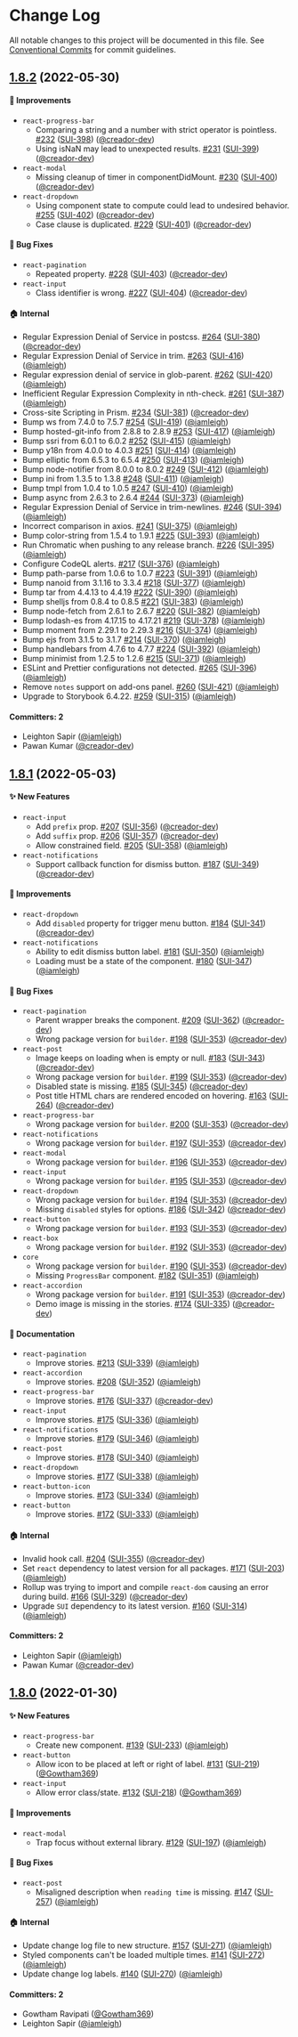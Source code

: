 # Change Log

All notable changes to this project will be documented in this file. See [Conventional Commits](https://conventionalcommits.org/) for commit guidelines.

## [1.8.2](https://github.com/wpmudev/shared-ui/compare/v1.8.1...v1.8.2) (2022-05-30)

#### 🚀 Improvements

- `react-progress-bar`
  - Comparing a string and a number with strict operator is pointless. [#232](https://github.com/wpmudev/shared-ui-react/pull/232) ([SUI-398](https://incsub.atlassian.net/browse/SUI-398))
    ([@creador-dev](https://github.com/creador-dev))
  - Using isNaN may lead to unexpected results. [#231](https://github.com/wpmudev/shared-ui-react/pull/231) ([SUI-399](https://incsub.atlassian.net/browse/SUI-399)) ([@creador-dev](https://github.com/creador-dev))
- `react-modal`
  - Missing cleanup of timer in componentDidMount. [#230](https://github.com/wpmudev/shared-ui-react/pull/230) ([SUI-400](https://incsub.atlassian.net/browse/SUI-400)) ([@creador-dev](https://github.com/creador-dev))
- `react-dropdown`
  - Using component state to compute could lead to undesired behavior. [#255](https://github.com/wpmudev/shared-ui-react/pull/255) ([SUI-402](https://incsub.atlassian.net/browse/SUI-402)) ([@creador-dev](https://github.com/creador-dev))
  - Case clause is duplicated. [#229](https://github.com/wpmudev/shared-ui-react/pull/229) ([SUI-401](https://incsub.atlassian.net/browse/SUI-401)) ([@creador-dev](https://github.com/creador-dev))

#### 🐛 Bug Fixes

- `react-pagination`
  - Repeated property. [#228](https://github.com/wpmudev/shared-ui-react/pull/228) ([SUI-403](https://incsub.atlassian.net/browse/SUI-403)) ([@creador-dev](https://github.com/creador-dev))
- `react-input`
  - Class identifier is wrong. [#227](https://github.com/wpmudev/shared-ui-react/pull/227) ([SUI-404](https://incsub.atlassian.net/browse/SUI-404)) ([@creador-dev](https://github.com/creador-dev))

#### 🏠 Internal

- Regular Expression Denial of Service in postcss. [#264](https://github.com/wpmudev/shared-ui-react/pull/264) ([SUI-380](https://incsub.atlassian.net/browse/SUI-380)) ([@creador-dev](https://github.com/creador-dev))
- Regular Expression Denial of Service in trim. [#263](https://github.com/wpmudev/shared-ui-react/pull/263) ([SUI-416](https://incsub.atlassian.net/browse/SUI-416)) ([@iamleigh](https://github.com/iamleigh))
- Regular expression denial of service in glob-parent. [#262](https://github.com/wpmudev/shared-ui-react/pull/262) ([SUI-420](https://incsub.atlassian.net/browse/SUI-420)) ([@iamleigh](https://github.com/iamleigh))
- Inefficient Regular Expression Complexity in nth-check. [#261](https://github.com/wpmudev/shared-ui-react/pull/261) ([SUI-387](https://incsub.atlassian.net/browse/SUI-387)) ([@iamleigh](https://github.com/iamleigh))
- Cross-site Scripting in Prism. [#234](https://github.com/wpmudev/shared-ui-react/pull/234) ([SUI-381](https://incsub.atlassian.net/browse/SUI-381)) ([@creador-dev](https://github.com/creador-dev))
- Bump ws from 7.4.0 to 7.5.7 [#254](https://github.com/wpmudev/shared-ui-react/pull/254) ([SUI-419](https://incsub.atlassian.net/browse/SUI-419)) ([@iamleigh](https://github.com/iamleigh))
- Bump hosted-git-info from 2.8.8 to 2.8.9 [#253](https://github.com/wpmudev/shared-ui-react/pull/253) ([SUI-417](https://incsub.atlassian.net/browse/SUI-417)) ([@iamleigh](https://github.com/iamleigh))
- Bump ssri from 6.0.1 to 6.0.2 [#252](https://github.com/wpmudev/shared-ui-react/pull/252) ([SUI-415](https://incsub.atlassian.net/browse/SUI-415)) ([@iamleigh](https://github.com/iamleigh))
- Bump y18n from 4.0.0 to 4.0.3 [#251](https://github.com/wpmudev/shared-ui-react/pull/251) ([SUI-414](https://incsub.atlassian.net/browse/SUI-414)) ([@iamleigh](https://github.com/iamleigh))
- Bump elliptic from 6.5.3 to 6.5.4 [#250](https://github.com/wpmudev/shared-ui-react/pull/250) ([SUI-413](https://incsub.atlassian.net/browse/SUI-413)) ([@iamleigh](https://github.com/iamleigh))
- Bump node-notifier from 8.0.0 to 8.0.2 [#249](https://github.com/wpmudev/shared-ui-react/pull/249) ([SUI-412](https://incsub.atlassian.net/browse/SUI-412)) ([@iamleigh](https://github.com/iamleigh))
- Bump ini from 1.3.5 to 1.3.8 [#248](https://github.com/wpmudev/shared-ui-react/pull/248) ([SUI-411](https://incsub.atlassian.net/browse/SUI-411)) ([@iamleigh](https://github.com/iamleigh))
- Bump tmpl from 1.0.4 to 1.0.5 [#247](https://github.com/wpmudev/shared-ui-react/pull/247) ([SUI-410](https://incsub.atlassian.net/browse/SUI-410)) ([@iamleigh](https://github.com/iamleigh))
- Bump async from 2.6.3 to 2.6.4 [#244](https://github.com/wpmudev/shared-ui-react/pull/244) ([SUI-373](https://incsub.atlassian.net/browse/SUI-373)) ([@iamleigh](https://github.com/iamleigh))
- Regular Expression Denial of Service in trim-newlines. [#246](https://github.com/wpmudev/shared-ui-react/pull/246) ([SUI-394](https://incsub.atlassian.net/browse/SUI-394)) ([@iamleigh](https://github.com/iamleigh))
- Incorrect comparison in axios. [#241](https://github.com/wpmudev/shared-ui-react/pull/241) ([SUI-375](https://incsub.atlassian.net/browse/SUI-375)) ([@iamleigh](https://github.com/iamleigh))
- Bump color-string from 1.5.4 to 1.9.1 [#225](https://github.com/wpmudev/shared-ui-react/pull/225) ([SUI-393](https://incsub.atlassian.net/browse/SUI-393)) ([@iamleigh](https://github.com/iamleigh))
- Run Chromatic when pushing to any release branch. [#226](https://github.com/wpmudev/shared-ui-react/pull/226) ([SUI-395](https://incsub.atlassian.net/browse/SUI-395)) ([@iamleigh](https://github.com/iamleigh))
- Configure CodeQL alerts. [#217](https://github.com/wpmudev/shared-ui-react/pull/217) ([SUI-376](https://incsub.atlassian.net/browse/SUI-376)) ([@iamleigh](https://github.com/iamleigh))
- Bump path-parse from 1.0.6 to 1.0.7 [#223](https://github.com/wpmudev/shared-ui-react/pull/223) ([SUI-391](https://incsub.atlassian.net/browse/SUI-391)) ([@iamleigh](https://github.com/iamleigh))
- Bump nanoid from 3.1.16 to 3.3.4 [#218](https://github.com/wpmudev/shared-ui-react/pull/218) ([SUI-377](https://incsub.atlassian.net/browse/SUI-377)) ([@iamleigh](https://github.com/iamleigh))
- Bump tar from 4.4.13 to 4.4.19 [#222](https://github.com/wpmudev/shared-ui-react/pull/222) ([SUI-390](https://incsub.atlassian.net/browse/SUI-390)) ([@iamleigh](https://github.com/iamleigh))
- Bump shelljs from 0.8.4 to 0.8.5 [#221](https://github.com/wpmudev/shared-ui-react/pull/221) ([SUI-383](https://incsub.atlassian.net/browse/SUI-383)) ([@iamleigh](https://github.com/iamleigh))
- Bump node-fetch from 2.6.1 to 2.6.7 [#220](https://github.com/wpmudev/shared-ui-react/pull/220) ([SUI-382](https://incsub.atlassian.net/browse/SUI-382)) ([@iamleigh](https://github.com/iamleigh))
- Bump lodash-es from 4.17.15 to 4.17.21 [#219](https://github.com/wpmudev/shared-ui-react/pull/219) ([SUI-378](https://incsub.atlassian.net/browse/SUI-378)) ([@iamleigh](https://github.com/iamleigh))
- Bump moment from 2.29.1 to 2.29.3 [#216](https://github.com/wpmudev/shared-ui-react/pull/216) ([SUI-374](https://incsub.atlassian.net/browse/SUI-374)) ([@iamleigh](https://github.com/iamleigh))
- Bump ejs from 3.1.5 to 3.1.7 [#214](https://github.com/wpmudev/shared-ui-react/pull/214) ([SUI-370](https://incsub.atlassian.net/browse/SUI-370)) ([@iamleigh](https://github.com/iamleigh))
- Bump handlebars from 4.7.6 to 4.7.7 [#224](https://github.com/wpmudev/shared-ui-react/pull/224) ([SUI-392](https://incsub.atlassian.net/browse/SUI-392)) ([@iamleigh](https://github.com/iamleigh))
- Bump minimist from 1.2.5 to 1.2.6 [#215](https://github.com/wpmudev/shared-ui-react/pull/215) ([SUI-371](https://incsub.atlassian.net/browse/SUI-371)) ([@iamleigh](https://github.com/iamleigh))
- ESLint and Prettier configurations not detected. [#265](https://github.com/wpmudev/shared-ui-react/pull/265) ([SUI-396](https://incsub.atlassian.net/browse/SUI-396)) ([@iamleigh](https://github.com/iamleigh))
- Remove `notes` support on add-ons panel. [#260](https://github.com/wpmudev/shared-ui-react/pull/260) ([SUI-421](https://incsub.atlassian.net/browse/SUI-421)) ([@iamleigh](https://github.com/iamleigh))
- Upgrade to Storybook 6.4.22. [#259](https://github.com/wpmudev/shared-ui-react/pull/259) ([SUI-315](https://incsub.atlassian.net/browse/SUI-315)) ([@iamleigh](https://github.com/iamleigh))

#### Committers: 2

- Leighton Sapir ([@iamleigh](https://github.com/iamleigh))
- Pawan Kumar ([@creador-dev](https://github.com/creador-dev))

## [1.8.1](https://github.com/wpmudev/shared-ui/compare/v1.8.0...v1.8.1) (2022-05-03)

#### ✨ New Features

- `react-input`
  - Add `prefix` prop. [#207](https://github.com/wpmudev/shared-ui-react/pull/207) ([SUI-356](https://incsub.atlassian.net/browse/SUI-356)) ([@creador-dev](https://github.com/creador-dev))
  - Add `suffix` prop. [#206](https://github.com/wpmudev/shared-ui-react/pull/206) ([SUI-357](https://incsub.atlassian.net/browse/SUI-357)) ([@creador-dev](https://github.com/creador-dev))
  - Allow constrained field. [#205](https://github.com/wpmudev/shared-ui-react/pull/205) ([SUI-358](https://incsub.atlassian.net/browse/SUI-358)) ([@iamleigh](https://github.com/iamleigh))
- `react-notifications`
  - Support callback function for dismiss button. [#187](https://github.com/wpmudev/shared-ui-react/pull/187) ([SUI-349](https://incsub.atlassian.net/browse/SUI-349)) ([@creador-dev](https://github.com/creador-dev))

#### 🚀 Improvements

- `react-dropdown`
  - Add `disabled` property for trigger menu button. [#184](https://github.com/wpmudev/shared-ui-react/pull/184) ([SUI-341](https://incsub.atlassian.net/browse/SUI-341)) ([@creador-dev](https://github.com/creador-dev))
- `react-notifications`
  - Ability to edit dismiss button label. [#181](https://github.com/wpmudev/shared-ui-react/pull/181) ([SUI-350](https://incsub.atlassian.net/browse/SUI-350)) ([@iamleigh](https://github.com/iamleigh))
  - Loading must be a state of the component. [#180](https://github.com/wpmudev/shared-ui-react/pull/180) ([SUI-347](https://incsub.atlassian.net/browse/SUI-347)) ([@iamleigh](https://github.com/iamleigh))

#### 🐛 Bug Fixes

- `react-pagination`
  - Parent wrapper breaks the component. [#209](https://github.com/wpmudev/shared-ui-react/pull/209) ([SUI-362](https://incsub.atlassian.net/browse/SUI-362)) ([@creador-dev](https://github.com/creador-dev))
  - Wrong package version for `builder`. [#198](https://github.com/wpmudev/shared-ui-react/pull/198) ([SUI-353](https://incsub.atlassian.net/browse/SUI-353)) ([@creador-dev](https://github.com/creador-dev))
- `react-post`
  - Image keeps on loading when is empty or null. [#183](https://github.com/wpmudev/shared-ui-react/pull/183) ([SUI-343](https://incsub.atlassian.net/browse/SUI-343)) ([@creador-dev](https://github.com/creador-dev))
  - Wrong package version for `builder`. [#199](https://github.com/wpmudev/shared-ui-react/pull/199) ([SUI-353](https://incsub.atlassian.net/browse/SUI-353)) ([@creador-dev](https://github.com/creador-dev))
  - Disabled state is missing. [#185](https://github.com/wpmudev/shared-ui-react/pull/185) ([SUI-345](https://incsub.atlassian.net/browse/SUI-345)) ([@creador-dev](https://github.com/creador-dev))
  - Post title HTML chars are rendered encoded on hovering. [#163](https://github.com/wpmudev/shared-ui-react/pull/163) ([SUI-264](https://incsub.atlassian.net/browse/SUI-264)) ([@creador-dev](https://github.com/creador-dev))
- `react-progress-bar`
  - Wrong package version for `builder`. [#200](https://github.com/wpmudev/shared-ui-react/pull/200) ([SUI-353](https://incsub.atlassian.net/browse/SUI-353)) ([@creador-dev](https://github.com/creador-dev))
- `react-notifications`
  - Wrong package version for `builder`. [#197](https://github.com/wpmudev/shared-ui-react/pull/197) ([SUI-353](https://incsub.atlassian.net/browse/SUI-353)) ([@creador-dev](https://github.com/creador-dev))
- `react-modal`
  - Wrong package version for `builder`. [#196](https://github.com/wpmudev/shared-ui-react/pull/196) ([SUI-353](https://incsub.atlassian.net/browse/SUI-353)) ([@creador-dev](https://github.com/creador-dev))
- `react-input`
  - Wrong package version for `builder`. [#195](https://github.com/wpmudev/shared-ui-react/pull/195) ([SUI-353](https://incsub.atlassian.net/browse/SUI-353)) ([@creador-dev](https://github.com/creador-dev))
- `react-dropdown`
  - Wrong package version for `builder`. [#194](https://github.com/wpmudev/shared-ui-react/pull/194) ([SUI-353](https://incsub.atlassian.net/browse/SUI-353)) ([@creador-dev](https://github.com/creador-dev))
  - Missing `disabled` styles for options. [#186](https://github.com/wpmudev/shared-ui-react/pull/186) ([SUI-342](https://incsub.atlassian.net/browse/SUI-342)) ([@creador-dev](https://github.com/creador-dev))
- `react-button`
  - Wrong package version for `builder`. [#193](https://github.com/wpmudev/shared-ui-react/pull/193) ([SUI-353](https://incsub.atlassian.net/browse/SUI-353)) ([@creador-dev](https://github.com/creador-dev))
- `react-box`
  - Wrong package version for `builder`. [#192](https://github.com/wpmudev/shared-ui-react/pull/192) ([SUI-353](https://incsub.atlassian.net/browse/SUI-353)) ([@creador-dev](https://github.com/creador-dev))
- `core`
  - Wrong package version for `builder`. [#190](https://github.com/wpmudev/shared-ui-react/pull/190) ([SUI-353](https://incsub.atlassian.net/browse/SUI-353)) ([@creador-dev](https://github.com/creador-dev))
  - Missing `ProgressBar` component. [#182](https://github.com/wpmudev/shared-ui-react/pull/182) ([SUI-351](https://incsub.atlassian.net/browse/SUI-351)) ([@iamleigh](https://github.com/iamleigh))
- `react-accordion`
  - Wrong package version for `builder`. [#191](https://github.com/wpmudev/shared-ui-react/pull/191) ([SUI-353](https://incsub.atlassian.net/browse/SUI-353)) ([@creador-dev](https://github.com/creador-dev))
  - Demo image is missing in the stories. [#174](https://github.com/wpmudev/shared-ui-react/pull/174) ([SUI-335](https://incsub.atlassian.net/browse/SUI-335)) ([@creador-dev](https://github.com/creador-dev))

#### 📝 Documentation

- `react-pagination`
  - Improve stories. [#213](https://github.com/wpmudev/shared-ui-react/pull/213) ([SUI-339](https://incsub.atlassian.net/browse/SUI-339)) ([@iamleigh](https://github.com/iamleigh))
- `react-accordion`
  - Improve stories. [#208](https://github.com/wpmudev/shared-ui-react/pull/208) ([SUI-352](https://incsub.atlassian.net/browse/SUI-352)) ([@iamleigh](https://github.com/iamleigh))
- `react-progress-bar`
  - Improve stories. [#176](https://github.com/wpmudev/shared-ui-react/pull/176) ([SUI-337](https://incsub.atlassian.net/browse/SUI-337)) ([@creador-dev](https://github.com/creador-dev))
- `react-input`
  - Improve stories. [#175](https://github.com/wpmudev/shared-ui-react/pull/175) ([SUI-336](https://incsub.atlassian.net/browse/SUI-336)) ([@iamleigh](https://github.com/iamleigh))
- `react-notifications`
  - Improve stories. [#179](https://github.com/wpmudev/shared-ui-react/pull/179) ([SUI-346](https://incsub.atlassian.net/browse/SUI-346)) ([@iamleigh](https://github.com/iamleigh))
- `react-post`
  - Improve stories. [#178](https://github.com/wpmudev/shared-ui-react/pull/178) ([SUI-340](https://incsub.atlassian.net/browse/SUI-340)) ([@iamleigh](https://github.com/iamleigh))
- `react-dropdown`
  - Improve stories. [#177](https://github.com/wpmudev/shared-ui-react/pull/177) ([SUI-338](https://incsub.atlassian.net/browse/SUI-338)) ([@iamleigh](https://github.com/iamleigh))
- `react-button-icon`
  - Improve stories. [#173](https://github.com/wpmudev/shared-ui-react/pull/173) ([SUI-334](https://incsub.atlassian.net/browse/SUI-334)) ([@iamleigh](https://github.com/iamleigh))
- `react-button`
  - Improve stories. [#172](https://github.com/wpmudev/shared-ui-react/pull/172) ([SUI-333](https://incsub.atlassian.net/browse/SUI-333)) ([@iamleigh](https://github.com/iamleigh))

#### 🏠 Internal

- Invalid hook call. [#204](https://github.com/wpmudev/shared-ui-react/pull/204) ([SUI-355](https://incsub.atlassian.net/browse/SUI-355)) ([@creador-dev](https://github.com/creador-dev))
- Set `react` dependency to latest version for all packages. [#171](https://github.com/wpmudev/shared-ui-react/pull/171) ([SUI-203](https://incsub.atlassian.net/browse/SUI-203)) ([@iamleigh](https://github.com/iamleigh))
- Rollup was trying to import and compile `react-dom` causing an error during build. [#166](https://github.com/wpmudev/shared-ui-react/pull/166) ([SUI-329](https://incsub.atlassian.net/browse/SUI-329)) ([@creador-dev](https://github.com/creador-dev))
- Upgrade `SUI` dependency to its latest version. [#160](https://github.com/wpmudev/shared-ui-react/pull/160) ([SUI-314](https://incsub.atlassian.net/browse/SUI-314)) ([@iamleigh](https://github.com/iamleigh))

#### Committers: 2

- Leighton Sapir ([@iamleigh](https://github.com/iamleigh))
- Pawan Kumar ([@creador-dev](https://github.com/creador-dev))

## [1.8.0](https://github.com/wpmudev/shared-ui/compare/v1.7.0...v1.8.0) (2022-01-30)

#### ✨ New Features

- `react-progress-bar`
  - Create new component. [#139](https://github.com/wpmudev/shared-ui-react/pull/139) ([SUI-233](https://incsub.atlassian.net/browse/SUI-233)) ([@iamleigh](https://github.com/iamleigh))
- `react-button`
  - Allow icon to be placed at left or right of label. [#131](https://github.com/wpmudev/shared-ui-react/pull/131) ([SUI-219](https://incsub.atlassian.net/browse/SUI-219)) ([@Gowtham369](https://github.com/Gowtham369))
- `react-input`
  - Allow error class/state. [#132](https://github.com/wpmudev/shared-ui-react/pull/132) ([SUI-218](https://incsub.atlassian.net/browse/SUI-218)) ([@Gowtham369](https://github.com/Gowtham369))

#### 🚀 Improvements

- `react-modal`
  - Trap focus without external library. [#129](https://github.com/wpmudev/shared-ui-react/pull/129) ([SUI-197](https://incsub.atlassian.net/browse/SUI-197)) ([@iamleigh](https://github.com/iamleigh))

#### 🐛 Bug Fixes

- `react-post`
  - Misaligned description when `reading time` is missing. [#147](https://github.com/wpmudev/shared-ui-react/pull/147) ([SUI-257](https://incsub.atlassian.net/browse/SUI-257)) ([@iamleigh](https://github.com/iamleigh))

#### 🏠 Internal

- Update change log file to new structure. [#157](https://github.com/wpmudev/shared-ui-react/pull/157) ([SUI-271](https://incsub.atlassian.net/browse/SUI-271)) ([@iamleigh](https://github.com/iamleigh))
- Styled components can't be loaded multiple times. [#141](https://github.com/wpmudev/shared-ui-react/pull/141) ([SUI-272](https://incsub.atlassian.net/browse/SUI-272)) ([@iamleigh](https://github.com/iamleigh))
- Update change log labels. [#140](https://github.com/wpmudev/shared-ui-react/pull/140) ([SUI-270](https://incsub.atlassian.net/browse/SUI-270)) ([@iamleigh](https://github.com/iamleigh))

#### Committers: 2

- Gowtham Ravipati ([@Gowtham369](https://github.com/Gowtham369))
- Leighton Sapir ([@iamleigh](https://github.com/iamleigh))
